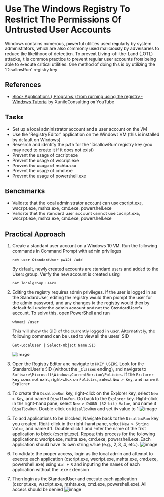 # Use The Windows Registry To Restrict The Permissions Of Untrusted User Accounts
Windows contains numerous, powerful utilities used regularly by system administrators, which are also commonly used maliciously by adversaries to reduce the likelihood of detection. To prevent Living-off-the-Land (LOTL) attacks, it is common practice to prevent regular user accounts from being able to execute critical utilities. One method of doing this is by utilizing the 'DisallowRun' registry key


## References
- [Block Applications ( Programs ) from running using the registry - Windows Tutorial](https://www.youtube.com/watch?v=l6-Suw2RNv8) by XunileConsulting on YouTube


## Tasks
- Set up a local administrator account and a user account on the VM
- Use the 'Registry Editor' application on the Windows VM (this is installed by default on Windows)
- Research and identify the path for the 'DisallowRun' registry key (you may need to create it if it does not exist)
- Prevent the usage of cscript.exe
- Prevent the usage of wscript.exe
- Prevent the usage of mshta.exe
- Prevent the usage of cmd.exe
- Prevent the usage of powershell.exe


## Benchmarks
- Validate that the local administrator account can use cscript.exe, wscript.exe, mshta.exe, cmd.exe, powershell.exe
- Validate that the standard user account cannot use cscript.exe, wscript.exe, mshta.exe, cmd.exe, powershell.exe


## Practical Approach
1. Create a standard user account on a Windows 10 VM. Run the following commands in Command Prompt with admin privileges
   ```
   net user StandardUser pw123 /add
   ```
   By default, newly created accounts are standard users and added to the Users group. Verify the new account is created using
   ```
   net localgroup Users
   ```
2. Editing the registry requires admin privileges. If the user is logged in as the StandardUser, editing the registry would then prompt the user for the admin password, and any changes to the registry would then by default fall under the admin account and not the StandardUser's account. To solve this, open PowerShell and run
   ```
   whoami /user
   ```
   This will show the SID of the currently logged in user. Alternatively, the following command can be used to view all the users' SID
   ```
   Get-LocalUser | Select-Object Name,SID
   ```
   ![image](https://github.com/user-attachments/assets/ebc81933-2c29-4582-ba33-eba0d844a851)

3. Open the Registry Editor and navigate to `HKEY_USERS`. Look for the StandardUser's SID (without the `_Classes` ending), and navigate to `Software\Microsoft\Windows\CurrentVersion\Policies`. If the `Explorer` key does not exist, right-click on `Policies`, select `New > Key`, and name it `Explorer`
4. To create the `DisallowRun` key, right-click on the Explorer key, select `New > Key`, and name it `DisallowRun`. Go back to the `Explorer` key. Right-click in the right-hand pane, select `New > DWORD (32-bit) Value`, and name it `DisallowRun`. Double-click on `DisallowRun` and set its value to 1
   ![image](https://github.com/user-attachments/assets/2d2eab72-6faa-4e8b-82fe-279008d1b839)

5. To add applications to be blocked, Navigate back to the `DisallowRun` key you created. Right-click in the right-hand pane, select `New > String Value`, and name it 1. Double-click 1 and enter the name of the first application to block (cscript.exe). Repeat this process for the following applications: wscript.exe, mshta.exe, cmd.exe, powershell.exe. Each application should have its own string value (e.g., 2, 3, 4, etc.).
   ![image](https://github.com/user-attachments/assets/ef0d779d-629a-482e-8711-3e704ed4c292)

6. To validate the proper access, login as the local admin and attempt to execute each application (cscript.exe, wscript.exe, mshta.exe, cmd.exe, powershell.exe) using `Win + R` and inputting the names of each application without the .exe extension
7. Then login as the StandardUser and execute each application (cscript.exe, wscript.exe, mshta.exe, cmd.exe, powershell.exe). All access should be denied
   ![image](https://github.com/user-attachments/assets/5edc7382-9b8b-431a-b662-9a32bbc70d44)
